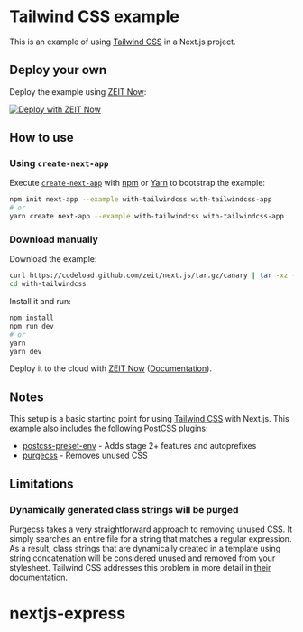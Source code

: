 # Tailwind CSS example

This is an example of using [Tailwind CSS](https://tailwindcss.com) in a Next.js project.

## Deploy your own

Deploy the example using [ZEIT Now](https://zeit.co/now):

[![Deploy with ZEIT Now](https://zeit.co/button)](https://zeit.co/import/project?template=https://github.com/zeit/next.js/tree/canary/examples/with-tailwindcss)

## How to use

### Using `create-next-app`

Execute [`create-next-app`](https://github.com/zeit/next.js/tree/canary/packages/create-next-app) with [npm](https://docs.npmjs.com/cli/init) or [Yarn](https://yarnpkg.com/lang/en/docs/cli/create/) to bootstrap the example:

```bash
npm init next-app --example with-tailwindcss with-tailwindcss-app
# or
yarn create next-app --example with-tailwindcss with-tailwindcss-app
```

### Download manually

Download the example:

```bash
curl https://codeload.github.com/zeit/next.js/tar.gz/canary | tar -xz --strip=2 next.js-canary/examples/with-tailwindcss
cd with-tailwindcss
```

Install it and run:

```bash
npm install
npm run dev
# or
yarn
yarn dev
```

Deploy it to the cloud with [ZEIT Now](https://zeit.co/import?filter=next.js&utm_source=github&utm_medium=readme&utm_campaign=next-example) ([Documentation](https://nextjs.org/docs/deployment)).

## Notes

This setup is a basic starting point for using [Tailwind CSS](https://tailwindcss.com) with Next.js. This example also includes the following [PostCSS](https://github.com/postcss/postcss) plugins:

- [postcss-preset-env](https://preset-env.cssdb.org/) - Adds stage 2+ features and autoprefixes
- [purgecss](https://github.com/FullHuman/purgecss) - Removes unused CSS

## Limitations

### Dynamically generated class strings will be purged

Purgecss takes a very straightforward approach to removing unused CSS. It simply searches an entire file for a string that matches a regular expression. As a result, class strings that are dynamically created in a template using string concatenation will be considered unused and removed from your stylesheet. Tailwind CSS addresses this problem in more detail in [their documentation](https://tailwindcss.com/docs/controlling-file-size#writing-purgeable-html).
# nextjs-express
